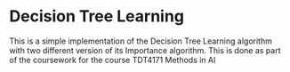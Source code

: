 # Decision Tree Learning
This is a simple implementation of the Decision Tree Learning algorithm with two different version of its Importance algorithm.
This is done as part of the coursework for the course TDT4171 Methods in AI
